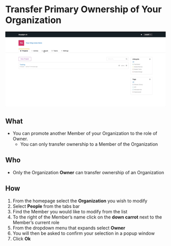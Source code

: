 # Transfer Primary Ownership of Your Organization

![](/assets/gifs/org-transfer.gif)
 
## What 
* You can promote another Member of your Organization to the role of Owner. 
    * You can only transfer ownership to a Member of the Organization
## Who 
* Only the Organization **Owner** can transfer ownership of an Organization 
## How
1. From the homepage select the **Organization** you wish to modify 
2. Select **People** from the tabs bar 
3. Find the Member you would like to modify from the list 
4. To the right of the Member’s name click on the **down carrot** next to the Member’s current role 
5. From the dropdown menu that expands select **Owner** 
6. You will then be asked to confirm your selection in a popup window
7. Click **Ok** 
